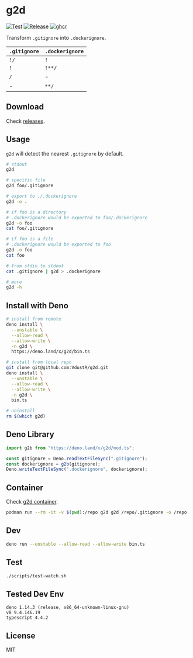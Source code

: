 # g2d

[![Test](https://github.com/VdustR/g2d/actions/workflows/test.yml/badge.svg)](https://github.com/VdustR/g2d/actions/workflows/test.yml)
[![Release](https://github.com/VdustR/g2d/actions/workflows/build.yml/badge.svg)](https://github.com/VdustR/g2d/actions/workflows/build.yml)
[![ghcr](https://github.com/VdustR/g2d/actions/workflows/ghcr.yml/badge.svg)](https://github.com/VdustR/g2d/actions/workflows/ghcr.yml)

Transform `.gitignore` into `.dockerignore`.

| `.gitignore` | `.dockerignore` |
| ------------ | --------------- |
| `!/`         | `!`             |
| `!`          | `!**/`          |
| `/`          | -               |
| -            | `**/`           |

## Download

Check [releases](https://github.com/VdustR/g2d/releases).

## Usage

`g2d` will detect the nearest `.gitignore` by default.

```sh
# stdout
g2d

# specific file
g2d foo/.gitignore

# export to ./.dockerignore
g2d -o .

# if foo is a directory
# .dockerignore would be exported to foo/.dockerignore
g2d -o foo
cat foo/.gitignore

# if foo is a file
# .dockerignore would be exported to foo
g2d -o foo
cat foo

# from stdin to stdout
cat .gitignore | g2d > .dockerignore

# more
g2d -h
```

## Install with Deno

```sh
# install from remote
deno install \
  --unstable \
  --allow-read \
  --allow-write \
  -n g2d \
  https://deno.land/x/g2d/bin.ts

# install from local repo
git clone git@github.com:VdustR/g2d.git
deno install \
  --unstable \
  --allow-read \
  --allow-write \
  -n g2d \
  bin.ts

# uninstall
rm $(which g2d)
```

## Deno Library

```ts
import g2b from "https://deno.land/x/g2d/mod.ts";

const gitignore = Deno.readTextFileSync(".gitignore");
const dockerignore = g2b(gitignore);
Deno.writeTextFileSync(".dockerignore", dockerignore);
```

## Container

Check [g2d container](https://github.com/VdustR/g2d/pkgs/container/g2d).

```bash
podman run --rm -it -v $(pwd):/repo g2d g2d /repo/.gitignore -o /repo
```

## Dev

```sh
deno run --unstable --allow-read --allow-write bin.ts
```

## Test

```sh
./scripts/test-watch.sh
```

## Tested Dev Env

```
deno 1.14.3 (release, x86_64-unknown-linux-gnu)
v8 9.4.146.19
typescript 4.4.2
```

## License

MIT
